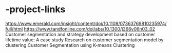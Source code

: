 # -project-links
https://www.emerald.com/insight/content/doi/10.1108/07363769810235974/full/html
https://www.tandfonline.com/doi/abs/10.1300/j366v06n03_02
Customer segmentation and strategy development based on customer lifetime value: A case study
Research on customer segmentation model by clustering
Customer Segmentation using K-means Clustering
